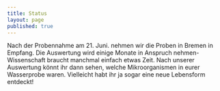 ```yaml
---
title: Status
layout: page
published: true
---
```




Nach der Probennahme am 21. Juni. nehmen wir die Proben in Bremen in Empfang. Die Auswertung wird einige Monate in Anspruch nehmen- Wissenschaft braucht manchmal einfach etwas Zeit. Nach unserer Auswertung könnt ihr dann sehen, welche Mikroorganismen in eurer Wasserprobe waren. Vielleicht habt ihr ja sogar eine neue Lebensform entdeckt!
